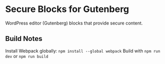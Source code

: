 # Secure Blocks for Gutenberg
WordPress editor (Gutenberg) blocks that provide secure content.

## Build Notes

Install Webpack globally: `npm install --global webpack`
Build with `npm run dev` or `npm run build`

